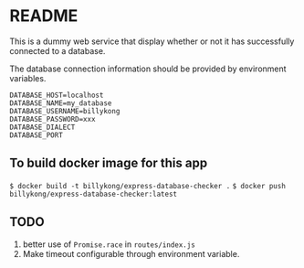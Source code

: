 # README

This is a dummy web service that display whether or not it has successfully connected to a database.  
  
The database connection information should be provided by environment variables.
```
DATABASE_HOST=localhost
DATABASE_NAME=my_database
DATABASE_USERNAME=billykong
DATABASE_PASSWORD=xxx
DATABASE_DIALECT
DATABASE_PORT
```

## To build docker image for this app
`$ docker build -t billykong/express-database-checker .`
`$ docker push billykong/express-database-checker:latest`


## TODO
1. better use of `Promise.race` in `routes/index.js`
2. Make timeout configurable through environment variable.